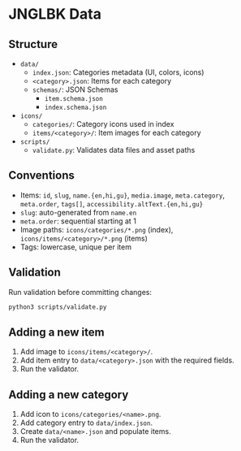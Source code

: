 # JNGLBK Data

## Structure
- `data/`
  - `index.json`: Categories metadata (UI, colors, icons)
  - `<category>.json`: Items for each category
  - `schemas/`: JSON Schemas
    - `item.schema.json`
    - `index.schema.json`
- `icons/`
  - `categories/`: Category icons used in index
  - `items/<category>/`: Item images for each category
- `scripts/`
  - `validate.py`: Validates data files and asset paths

## Conventions
- Items: `id`, `slug`, `name.{en,hi,gu}`, `media.image`, `meta.category`, `meta.order`, `tags[]`, `accessibility.altText.{en,hi,gu}`
- `slug`: auto-generated from `name.en`
- `meta.order`: sequential starting at 1
- Image paths: `icons/categories/*.png` (index), `icons/items/<category>/*.png` (items)
- Tags: lowercase, unique per item

## Validation
Run validation before committing changes:
```bash
python3 scripts/validate.py
```

## Adding a new item
1. Add image to `icons/items/<category>/`.
2. Add item entry to `data/<category>.json` with the required fields.
3. Run the validator.

## Adding a new category
1. Add icon to `icons/categories/<name>.png`.
2. Add category entry to `data/index.json`.
3. Create `data/<name>.json` and populate items.
4. Run the validator.

